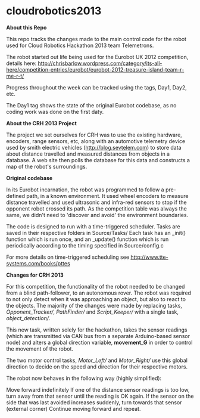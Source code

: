 cloudrobotics2013
=================

**About this Repo**

This repo tracks the changes made to the main control code for the robot used for Cloud Robotics Hackathon 2013 team Telemetrons.

The robot started out life being used for the Eurobot UK 2012 competition, details here: 
http://chrisbarlow.wordpress.com/category/its-all-here/competition-entries/eurobot/eurobot-2012-treasure-island-team-r-me-r-t/

Progress throughout the week can be tracked using the tags, Day1, Day2, etc.

The Day1 tag shows the state of the original Eurobot codebase, as no coding work was done on the first daty.

**About the CRH 2013 Project**

The project we set ourselves for CRH was to use the existing hardware, encoders, range sensors, etc, along with an automotive telemetry device used by smith electric vehicles (http://blog.sevtelem.com) to store data about distance travelled and measured distances from objects in a database. A web site then polls the database for this data and constructs a map of the robot's surroundings.

**Original codebase**

In its Eurobot incarnation, the robot was programmed to follow a pre-defined path, in a known environment. It used wheel encoders to measure distance travelled and used ultrasonic and infra-red sensors to stop if the opponent robot crossed its path. As the competition table was always the same, we didn't need to 'discover and avoid' the environment boundaries.

The code is designed to run with a time-triggered scheduler. 
Tasks are saved in their respective folders in Source/Tasks/
Each task has an _init() function which is run once, and an _update() function which is run periodically according to the timing specified in Source/config.c

For more details on time-triggered scheduling see http://www.tte-systems.com/books/pttes

**Changes for CRH 2013**

For this competition, the functionality of the robot needed to be changed from a blind path-follower, to an autonomous rover. The robot was required to not only detect when it was approaching an object, but also to react to the objects. The majority of the changes were made by replacing tasks, *Opponent_Tracker/*, *PathFinder/* and *Script_Keeper/* with a single task, *object_detection/*.

This new task, written solely for the hackathon, takes the sensor readings (which are transmitted via CAN bus from a separate Arduino-based sensor node) and alters a global direction variable, **movement_G** in order to control the movement of the robot.

The two motor control tasks, *Motor_Left/* and *Motor_Right/* use this global direction to decide on the speed and direction for their respective motors.

The robot now behaves in the following way (highly simplified):

Move forward indefinitely
If one of the distance sensor readings is too low, turn away from that sensor until the reading is OK again.
If the sensor on the side that was last avoided increases suddenly, turn towards that sensor (external corner)
Continue moving forward and repeat.
